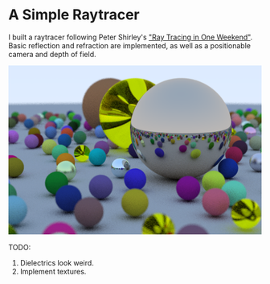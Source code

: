 # A Simple Raytracer

I built a raytracer following Peter Shirley's ["Ray Tracing in One Weekend"](https://www.amazon.com/dp/B01B5AODD8). Basic reflection and refraction are implemented, as well as a positionable camera and depth of field.

![an output](final.png)

TODO:
1. Dielectrics look weird.
2. Implement textures.


